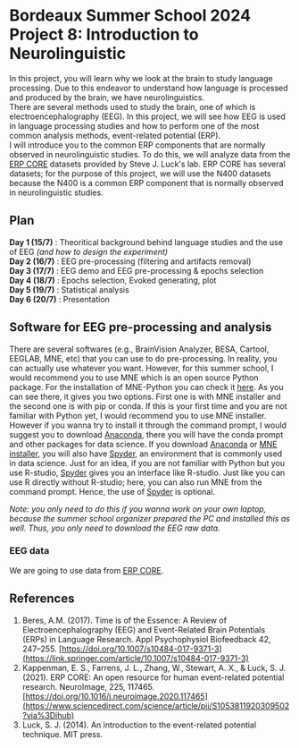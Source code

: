 # Bordeaux Summer School 2024 <br/> Project 8: Introduction to Neurolinguistic

In this project, you will learn why we look at the brain to study language processing. Due to this endeavor to understand how language is processed and produced by the brain, we have neurolinguistics.</br> 
There are several methods used to study the brain, one of which is electroencephalography (EEG). In this project, we will see how EEG is used in language processing studies and how to perform 
one of the most common analysis methods, event-related potential (ERP).</br>
I will introduce you to the common ERP components that are normally observed in neurolinguistic studies. 
To do this, we will analyze data from the [ERP CORE](https://erpinfo.org/erp-core) datasets provided by Steve J. Luck's lab. 
ERP CORE has several datasets; for the purpose of this project, we will use the N400 datasets because the N400 is a common ERP component that is normally observed in neurolinguistic studies.

## Plan
**Day 1 (15/7)** : Theoritical background behind language studies and the use of EEG *(and how to design the experiment)*</br>
**Day 2 (16/7)** : EEG pre-processing (filtering and artifacts removal)</br> 
**Day 3 (17/7)** : EEG demo and EEG pre-processing & epochs selection</br>
**Day 4 (18/7)** : Epochs selection, Evoked generating, plot</br>
**Day 5 (19/7)** : Statistical analysis</br>
**Day 6 (20/7)** : Presentation

## Software for EEG pre-processing and analysis
There are several softwares (e.g., BrainVision Analyzer, BESA, Cartool, EEGLAB, MNE, etc) that you can use to do pre-processing. In reality, you can actually use whatever you want. However, for this summer school, I would recommend you to use MNE which is an open source Python package. 
For the installation of MNE-Python you can check it [here](https://mne.tools/stable/install/index.html). As you can see there, it gives you two options. 
First one is with MNE installer and the second one is with pip or conda. If this is your first time and you are not familiar with Python yet, I would recommend you to use MNE installer. 
However if you wanna try to install it through the command prompt, I would suggest you to download [Anaconda](https://www.anaconda.com/download), there you will have the conda prompt and other packages for data science. 
If you download [Anaconda](https://www.anaconda.com/download) or [MNE installer](https://mne.tools/stable/install/index.html), you will also have [Spyder](https://www.spyder-ide.org/), 
an environment that is commonly used in data science. Just for an idea, if you are not familiar with Python but you use R-studio, [Spyder](https://www.spyder-ide.org/) gives you an interface like R-studio. 
Just like you can use R directly without R-studio; here, you can also run MNE from the command prompt. Hence, the use of [Spyder](https://www.spyder-ide.org/) is optional.

*Note: you only need to do this if you wanna work on your own laptop, because the summer school organizer prepared the PC and installed this as well. Thus, you only need to download the EEG raw data.*

### EEG data
We are going to use data from  [ERP CORE](https://erpinfo.org/erp-core).  

## References 
1. Beres, A.M. (2017). Time is of the Essence: A Review of Electroencephalography (EEG) and Event-Related Brain Potentials (ERPs) in Language Research. Appl Psychophysiol Biofeedback 42, 247–255. [https://doi.org/10.1007/s10484-017-9371-3](https://link.springer.com/article/10.1007/s10484-017-9371-3)
2. Kappenman, E. S., Farrens, J. L., Zhang, W., Stewart, A. X., & Luck, S. J. (2021). ERP CORE: An open resource for human event-related potential research. NeuroImage, 225, 117465. [https://doi.org/10.1016/j.neuroimage.2020.117465](https://www.sciencedirect.com/science/article/pii/S1053811920309502?via%3Dihub)
3. Luck, S. J. (2014). An introduction to the event-related potential technique. MIT press.
   
